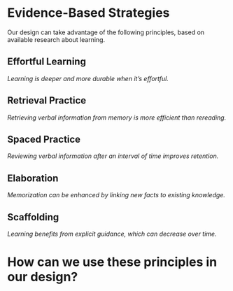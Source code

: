 # Evidence-Based Strategies

Our design can take advantage of the following principles,
based on available research about learning.


## Effortful Learning

*Learning is deeper and more durable when it’s effortful.*

## Retrieval Practice

*Retrieving verbal information from memory is more efficient than rereading.*

## Spaced Practice

*Reviewing verbal information after an interval of time improves retention.*

## Elaboration

*Memorization can be enhanced by linking new facts to existing knowledge.*

## Scaffolding

*Learning benefits from explicit guidance, which can decrease over time.*

# How can we use these principles in our design?
